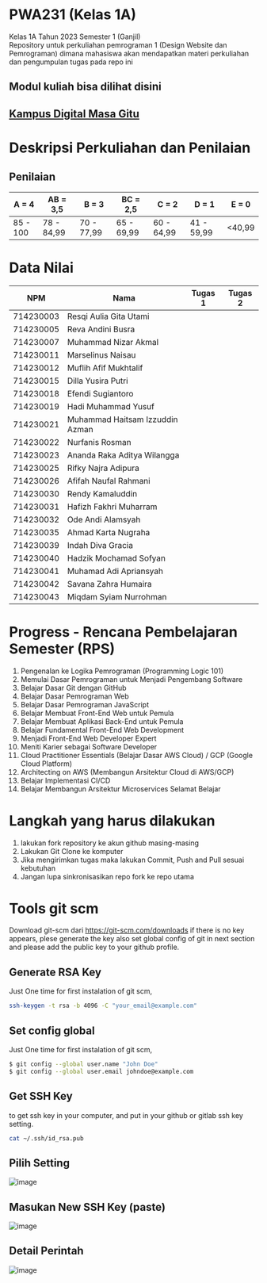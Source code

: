 # PWA231 (Kelas 1A)
Kelas 1A Tahun 2023 Semester 1 (Ganjil) <br>
Repository untuk perkuliahan pemrograman 1 (Design Website dan Pemrograman) dimana mahasiswa akan mendapatkan materi perkuliahan dan pengumpulan tugas pada repo ini

## Modul kuliah bisa dilihat disini
## [Kampus Digital Masa Gitu](https://www.roniandarsyah.com/)

# Deskripsi Perkuliahan dan Penilaian
## Penilaian 
| A = 4 | AB = 3,5 | B = 3 | BC = 2,5 |C = 2 |D = 1 | E = 0|
| -------- | -------- | -------- | -------- |-------- |-------- |-------- |
| 85 - 100 | 78 - 84,99 | 70 - 77,99 | 65 - 69,99 | 60 - 64,99 | 41 - 59,99 | <40,99|

# Data Nilai
| NPM | Nama | Tugas 1 | Tugas 2|
| -------- | -------- | -------- | -------- |
| 714230003 | Resqi Aulia Gita Utami | | |
| 714230005  | Reva Andini Busra| | |
| 714230007  | Muhammad Nizar Akmal | | |
| 714230011  | Marselinus Naisau | | |
| 714230012  | Muflih Afif Mukhtalif | | |
| 714230015  | Dilla Yusira Putri | | |
| 714230018  | Efendi Sugiantoro | | |
| 714230019  | Hadi Muhammad Yusuf | | |
| 714230021  | Muhammad Haitsam Izzuddin Azman | | |
| 714230022  | Nurfanis Rosman | | |
| 714230023  | Ananda Raka Aditya Wilangga | | |
| 714230025  | Rifky Najra Adipura | | |
| 714230026  | Afifah Naufal Rahmani | | |
| 714230030  | Rendy Kamaluddin | | |
| 714230031  | Hafizh Fakhri Muharram | | |
| 714230032  | Ode Andi Alamsyah | | |
| 714230035  | Ahmad Karta Nugraha | | |
| 714230039  | Indah Diva Gracia | | |
| 714230040  | Hadzik Mochamad Sofyan | | |
| 714230041  | Muhamad Adi Apriansyah | | |
| 714230042  | Savana Zahra Humaira | | |
| 714230043  | Miqdam Syiam Nurrohman | | |

# Progress - Rencana Pembelajaran Semester (RPS) 
1. Pengenalan ke Logika Pemrograman (Programming Logic 101)
2. Memulai Dasar Pemrograman untuk Menjadi Pengembang Software
3. Belajar Dasar Git dengan GitHub
4. Belajar Dasar Pemrograman Web
5. Belajar Dasar Pemrograman JavaScript
6. Belajar Membuat Front-End Web untuk Pemula
7. Belajar Membuat Aplikasi Back-End untuk Pemula
8. Belajar Fundamental Front-End Web Development
9. Menjadi Front-End Web Developer Expert
10. Meniti Karier sebagai Software Developer
11. Cloud Practitioner Essentials (Belajar Dasar AWS Cloud) / GCP (Google Cloud Platform)
12. Architecting on AWS (Membangun Arsitektur Cloud di AWS/GCP)
13. Belajar Implementasi CI/CD
14. Belajar Membangun Arsitektur Microservices
Selamat Belajar

# Langkah yang harus dilakukan
1. lakukan fork repository ke akun github masing-masing
2. Lakukan Git Clone ke komputer
3. Jika mengirimkan tugas maka lakukan Commit, Push and Pull sesuai kebutuhan
4. Jangan lupa sinkronisasikan repo fork ke repo utama
   
# Tools git scm
Download git-scm dari https://git-scm.com/downloads
if there is no key appears, plese generate the key also set global config of git in next section and please add the public key to your github profile.
## Generate RSA Key
Just One time for first instalation of git scm, 
```sh
ssh-keygen -t rsa -b 4096 -C "your_email@example.com"
```
## Set config global
Just One time for first instalation of git scm, 
```sh
$ git config --global user.name "John Doe"
$ git config --global user.email johndoe@example.com
```
## Get SSH Key 
to get ssh key in your computer, and put in your github or gitlab ssh key setting.
```sh
cat ~/.ssh/id_rsa.pub
```

## Pilih Setting
![image](https://github.com/kerjabhakti/PWA231/assets/15622730/a4c22f86-9ad1-4b24-9d97-77629036e070)
## Masukan New SSH Key (paste)
![image](https://github.com/kerjabhakti/PWA231/assets/15622730/f2471d65-715e-44f3-9733-50252310783c)

## Detail Perintah
![image](https://github.com/kerjabhakti/PWA231/assets/15622730/2dc983ca-ff92-4941-b6d8-e546ca406b14)

